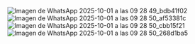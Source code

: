 ![Imagen de WhatsApp 2025-10-01 a las 09 28 49_bdb41f02](https://github.com/user-attachments/assets/e6f50c3b-9e9a-4943-b53f-3920312d8b47)
![Imagen de WhatsApp 2025-10-01 a las 09 28 50_af53381c](https://github.com/user-attachments/assets/5320956a-e0e6-42f5-a162-1c46ed16da2c)
![Imagen de WhatsApp 2025-10-01 a las 09 28 50_cbb15f21](https://github.com/user-attachments/assets/dac9ed2a-c735-454c-9f05-f5152a5926e3)
![Imagen de WhatsApp 2025-10-01 a las 09 28 50_268d1ba5](https://github.com/user-attachments/assets/b3086823-aac4-4dbe-aef0-e547aba95ad1)
